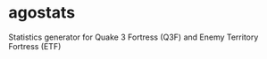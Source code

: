 agostats
========

Statistics generator for Quake 3 Fortress (Q3F) and Enemy Territory Fortress (ETF)
